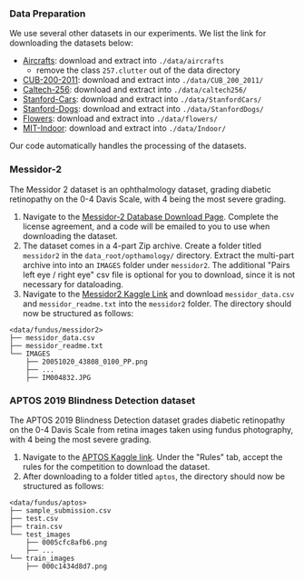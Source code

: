 ### Data Preparation

We use several other datasets in our experiments. We list the link for downloading the datasets below:

- [Aircrafts](https://www.robots.ox.ac.uk/~vgg/data/fgvc-aircraft/): download and extract into `./data/aircrafts`
  - remove the class `257.clutter` out of the data directory
- [CUB-200-2011](http://www.vision.caltech.edu/visipedia/CUB-200-2011.html): download and extract into `./data/CUB_200_2011/`
- [Caltech-256](http://www.vision.caltech.edu/Image_Datasets/Caltech256/): download and extract into `./data/caltech256/`
- [Stanford-Cars](https://ai.stanford.edu/~jkrause/cars/car_dataset.html): download and extract into `./data/StanfordCars/`
- [Stanford-Dogs](http://vision.stanford.edu/aditya86/ImageNetDogs/): download and extract into `./data/StanfordDogs/`
- [Flowers](https://www.robots.ox.ac.uk/~vgg/data/flowers/102/): download and extract into `./data/flowers/`
- [MIT-Indoor](http://web.mit.edu/torralba/www/indoor.html): download and extract into `./data/Indoor/`

Our code automatically handles the processing of the datasets. 

### Messidor-2

The Messidor 2 dataset is an ophthalmology dataset, grading diabetic retinopathy on the 0-4 Davis Scale, with 4 being the most severe grading.

1. Navigate to the [Messidor-2 Database Download Page](https://www.adcis.net/en/third-party/messidor2/). Complete the license agreement, and a code will be emailed to you to use when downloading the dataset.
2. The dataset comes in a 4-part Zip archive. Create a folder titled `messidor2` in the `data_root/opthamology/` directory. Extract the multi-part archive into into an `IMAGES` folder under `messidor2`. The additional "Pairs left eye / right eye" csv file is optional for you to download, since it is not necessary for dataloading.
3. Navigate to the [Messidor2 Kaggle Link](https://www.kaggle.com/datasets/google-brain/messidor2-dr-grades) and download `messidor_data.csv` and `messidor_readme.txt` into the `messidor2` folder. The directory should now be structured as follows:

```
<data/fundus/messidor2>
├── messidor_data.csv
├── messidor_readme.txt
└── IMAGES
    ├── 20051020_43808_0100_PP.png
    ├── ...
    ├── IM004832.JPG
```

### APTOS 2019 Blindness Detection dataset

The APTOS 2019 Blindness Detection dataset grades diabetic retinopathy on the 0-4 Davis Scale from retina images taken using fundus photography, with 4 being the most severe grading.

1. Navigate to the [APTOS Kaggle link](https://www.kaggle.com/competitions/aptos2019-blindness-detection/data). Under the "Rules" tab, accept the rules for the competition to download the dataset.
2. After downloading to a folder titled `aptos`, the directory should now be structured as follows:

```
<data/fundus/aptos>
├── sample_submission.csv
├── test.csv
├── train.csv
└── test_images
    ├── 0005cfc8afb6.png
    ├── ...
└── train_images
    ├── 000c1434d8d7.png
```
